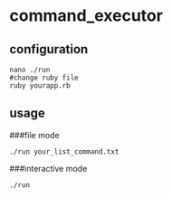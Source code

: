 # command_executor
## configuration
```
nano ./run
#change ruby file
ruby yourapp.rb

```
## usage
###file mode
```
./run your_list_command.txt 
```
###interactive mode
```
./run
```
